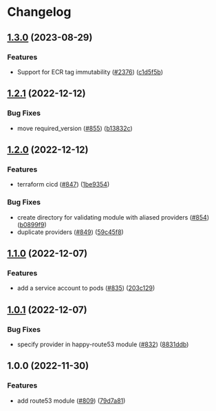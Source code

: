# Changelog

## [1.3.0](https://github.com/chanzuckerberg/happy/compare/happy-route53-v1.2.1...happy-route53-v1.3.0) (2023-08-29)


### Features

* Support for ECR tag immutability ([#2376](https://github.com/chanzuckerberg/happy/issues/2376)) ([c1d5f5b](https://github.com/chanzuckerberg/happy/commit/c1d5f5b6e6a093c19ba2a092111842cc0e4f195f))

## [1.2.1](https://github.com/chanzuckerberg/happy/compare/happy-route53-v1.2.0...happy-route53-v1.2.1) (2022-12-12)


### Bug Fixes

* move required_version ([#855](https://github.com/chanzuckerberg/happy/issues/855)) ([b13832c](https://github.com/chanzuckerberg/happy/commit/b13832ca61af7ed8ca0caec643e24bd8633ea4c1))

## [1.2.0](https://github.com/chanzuckerberg/happy/compare/happy-route53-v1.1.0...happy-route53-v1.2.0) (2022-12-12)


### Features

* terraform cicd ([#847](https://github.com/chanzuckerberg/happy/issues/847)) ([1be9354](https://github.com/chanzuckerberg/happy/commit/1be9354192ce8085fa967c0c9280a772a4bb6daa))


### Bug Fixes

* create directory for validating module with aliased providers ([#854](https://github.com/chanzuckerberg/happy/issues/854)) ([b0899f9](https://github.com/chanzuckerberg/happy/commit/b0899f9da51d055547f7bcd03ae4b327cefbe1db))
* duplicate providers ([#849](https://github.com/chanzuckerberg/happy/issues/849)) ([59c45f8](https://github.com/chanzuckerberg/happy/commit/59c45f8b6fbf9b877a8de60662793ccc45292f09))

## [1.1.0](https://github.com/chanzuckerberg/happy/compare/happy-route53-v1.0.1...happy-route53-v1.1.0) (2022-12-07)


### Features

* add a service account to pods ([#835](https://github.com/chanzuckerberg/happy/issues/835)) ([203c129](https://github.com/chanzuckerberg/happy/commit/203c1294602160dfc4aacc15adf8ebc91e83af5a))

## [1.0.1](https://github.com/chanzuckerberg/happy/compare/happy-route53-v1.0.0...happy-route53-v1.0.1) (2022-12-07)


### Bug Fixes

* specify provider in happy-route53 module ([#832](https://github.com/chanzuckerberg/happy/issues/832)) ([8831ddb](https://github.com/chanzuckerberg/happy/commit/8831ddba54f8007e263e9891d193ec9df5ce082d))

## 1.0.0 (2022-11-30)


### Features

* add route53 module ([#809](https://github.com/chanzuckerberg/happy/issues/809)) ([79d7a81](https://github.com/chanzuckerberg/happy/commit/79d7a813d0d7ce8d61b391ec5470d64656f65132))
